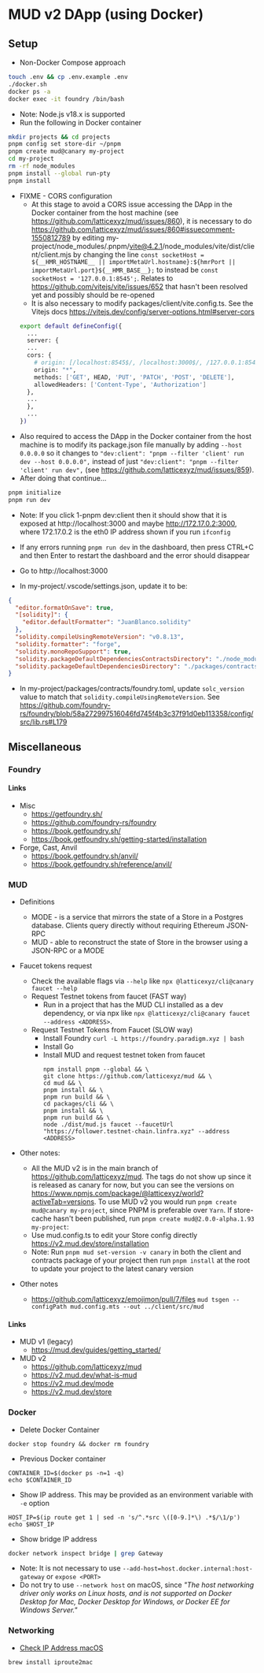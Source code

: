 # MUD v2 DApp (using Docker)

## Setup

* Non-Docker Compose approach
```bash
touch .env && cp .env.example .env
./docker.sh
docker ps -a
docker exec -it foundry /bin/bash
```

<!-- * Docker Compose approach (yet to test if this works now that `network_mode: host` has been removed from docker-compose.yml)
```bash
touch .env && cp .env.example .env
./docker-compose.sh
docker ps -a
docker exec -it foundry /bin/bash
``` -->

* Note: Node.js v18.x is supported
* Run the following in Docker container
```bash
mkdir projects && cd projects
pnpm config set store-dir ~/pnpm
pnpm create mud@canary my-project
cd my-project
rm -rf node_modules
pnpm install --global run-pty
pnpm install
```
* FIXME - CORS configuration
  * At this stage to avoid a CORS issue accessing the DApp in the Docker container from the host machine (see https://github.com/latticexyz/mud/issues/860), it is necessary to do https://github.com/latticexyz/mud/issues/860#issuecomment-1550812789 by editing my-project/node_modules/.pnpm/vite@4.2.1/node_modules/vite/dist/client/client.mjs by changing the line `const socketHost = ${__HMR_HOSTNAME__ || importMetaUrl.hostname}:${hmrPort || importMetaUrl.port}${__HMR_BASE__};` to instead be `const socketHost = '127.0.0.1:8545';`. Relates to https://github.com/vitejs/vite/issues/652 that hasn't been resolved yet and possibly should be re-opened
  * It is also necessary to modify packages/client/vite.config.ts. See the Vitejs docs https://vitejs.dev/config/server-options.html#server-cors
  ```bash
  export default defineConfig({
    ...
    server: {
    ...
    cors: {
      # origin: [/localhost:8545$/, /localhost:3000$/, /127.0.0.1:8545$/],
      origin: "*",
      methods: ['GET', HEAD, 'PUT', 'PATCH', 'POST', 'DELETE'],
      allowedHeaders: ['Content-Type', 'Authorization']
    },
    ...
    },
    ...
  })
  ```
* Also required to access the DApp in the Docker container from the host machine is to modify its package.json file manually by adding `--host 0.0.0.0` so it changes to `"dev:client": "pnpm --filter 'client' run dev --host 0.0.0.0",` instead of just `"dev:client": "pnpm --filter 'client' run dev",` (see https://github.com/latticexyz/mud/issues/859).
* After doing that continue...
```bash
pnpm initialize
pnpm run dev
```
* Note: If you click 1-pnpm dev:client then it should show that it is exposed at http://localhost:3000 and maybe http://172.17.0.2:3000, where 172.17.0.2 is the eth0 IP address shown if you run `ifconfig`
* If any errors running `pnpm run dev` in the dashboard, then press CTRL+C and then Enter to restart the dashboard and the error should disappear
* Go to http://localhost:3000

* In my-project/.vscode/settings.json, update it to be: 
```json
{
  "editor.formatOnSave": true,
  "[solidity]": {
    "editor.defaultFormatter": "JuanBlanco.solidity" 
  },
  "solidity.compileUsingRemoteVersion": "v0.8.13",
  "solidity.formatter": "forge",
  "solidity.monoRepoSupport": true,
  "solidity.packageDefaultDependenciesContractsDirectory": "./node_modules",
  "solidity.packageDefaultDependenciesDirectory": "./packages/contracts"
}
```
* In my-project/packages/contracts/foundry.toml, update `solc_version` value to match that `solidity.compileUsingRemoteVersion`. See https://github.com/foundry-rs/foundry/blob/58a272997516046fd745f4b3c37f91d0eb113358/config/src/lib.rs#L179

## Miscellaneous

### Foundry

#### Links

* Misc
  * https://getfoundry.sh/
  * https://github.com/foundry-rs/foundry
  * https://book.getfoundry.sh/
  * https://book.getfoundry.sh/getting-started/installation
* Forge, Cast, Anvil
  * https://book.getfoundry.sh/anvil/
  * https://book.getfoundry.sh/reference/anvil/

### MUD

* Definitions
    * MODE - is a service that mirrors the state of a Store in a Postgres database. Clients query directly without requiring Ethereum JSON-RPC
    * MUD - able to reconstruct the state of Store in the browser using a JSON-RPC or a MODE

* Faucet tokens request
  * Check the available flags via `--help` like `npx @latticexyz/cli@canary faucet --help`
  * Request Testnet tokens from faucet (FAST way)
    * Run in a project that has the MUD CLI installed as a dev dependency, or via npx like `npx @latticexyz/cli@canary faucet --address <ADDRESS>`. 
  * Request Testnet Tokens from Faucet (SLOW way)
    * Install Foundry `curl -L https://foundry.paradigm.xyz | bash`
    * Install Go
    * Install MUD and request testnet token from faucet
      ```
      npm install pnpm --global && \
      git clone https://github.com/latticexyz/mud && \
      cd mud && \
      pnpm install && \
      pnpm run build && \
      cd packages/cli && \
      pnpm install && \
      pnpm run build && \
      node ./dist/mud.js faucet --faucetUrl "https://follower.testnet-chain.linfra.xyz" --address <ADDRESS>
      ```

* Other notes:
  * All the MUD v2 is in the main branch of https://github.com/latticexyz/mud. The tags do not show up since it is released as canary for now, but you can see the versions on https://www.npmjs.com/package/@latticexyz/world?activeTab=versions. To use MUD v2 you would run `pnpm create mud@canary my-project`, since PNPM is preferable over `Yarn`. If store-cache hasn't been published, run `pnpm create mud@2.0.0-alpha.1.93 my-project`:
  * Use mud.config.ts to edit your Store config directly https://v2.mud.dev/store/installation
  * Note: Run `pnpm mud set-version -v canary` in both the client and contracts package of your project then run `pnpm install` at the root to update your project to the latest canary version

* Other notes
  * https://github.com/latticexyz/emojimon/pull/7/files `mud tsgen --configPath mud.config.mts --out ../client/src/mud`

#### Links

* MUD v1 (legacy)
  * https://mud.dev/guides/getting_started/
* MUD v2
  * https://github.com/latticexyz/mud
  * https://v2.mud.dev/what-is-mud
  * https://v2.mud.dev/mode
  * https://v2.mud.dev/store

### Docker

* Delete Docker Container 
```
docker stop foundry && docker rm foundry
```
* Previous Docker container
```
CONTAINER_ID=$(docker ps -n=1 -q)
echo $CONTAINER_ID
```
* Show IP address. This may be provided as an environment variable with `-e` option
```
HOST_IP=$(ip route get 1 | sed -n 's/^.*src \([0-9.]*\) .*$/\1/p')
echo $HOST_IP
```
* Show bridge IP address
```bash
docker network inspect bridge | grep Gateway
```
* Note: It is not necessary to use `--add-host=host.docker.internal:host-gateway` or `expose <PORT>`
* Do not try to use `--network host` on macOS, since _"The host networking driver only works on Linux hosts, and is not supported on Docker Desktop for Mac, Docker Desktop for Windows, or Docker EE for Windows Server."_

### Networking
* [Check IP Address macOS](https://stackoverflow.com/questions/24319662/from-inside-of-a-docker-container-how-do-i-connect-to-the-localhost-of-the-mach)
```
brew install iproute2mac
```

